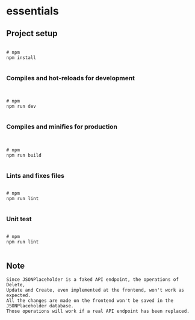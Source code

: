 # essentials

## Project setup

```

# npm
npm install


```

### Compiles and hot-reloads for development

```


# npm
npm run dev


```

### Compiles and minifies for production

```


# npm
npm run build


```

### Lints and fixes files

```

# npm
npm run lint


```

### Unit test

```

# npm
npm run lint


```

## Note

```
Since JSONPlaceholder is a faked API endpoint, the operations of Delete,
Update and Create, even implemented at the frontend, won't work as expected.
All the changes are made on the frontend won't be saved in the JSONPlaceholder database.
Those operations will work if a real API endpoint has been replaced.
```
